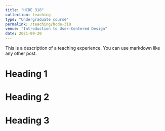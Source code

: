 ```yaml
---
title: "HCDE 318"
collection: teaching
type: "Undergraduate course"
permalink: /teaching/hcde-318
venue: "Introduction to User-Centered Design"
date: 2021-09-20
---
```


This is a description of a teaching experience. You can use markdown like any other post.

Heading 1
======

Heading 2
======

Heading 3
======
